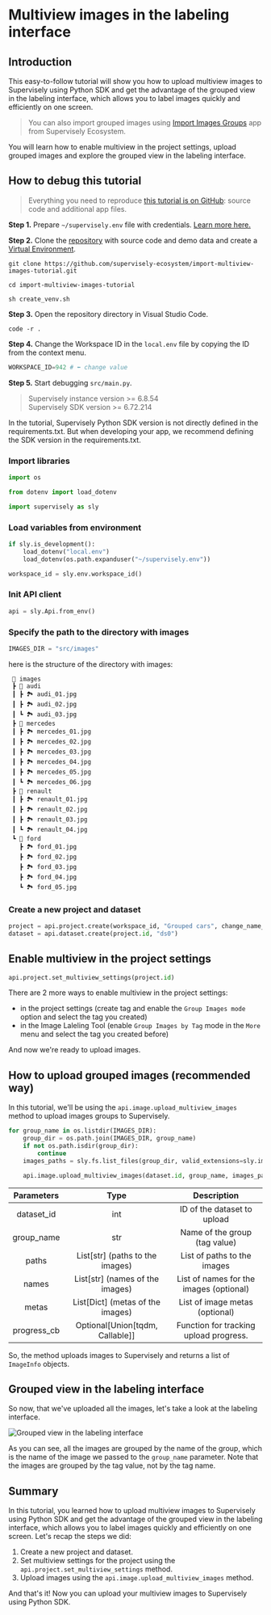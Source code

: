 # Multiview images in the labeling interface

## Introduction

This easy-to-follow tutorial will show you how to upload multiview images to Supervisely using Python SDK and get the advantage of the grouped view in the labeling interface, which allows you to label images quickly and efficiently on one screen.

> You can also import grouped images using [Import Images Groups](https://ecosystem.supervisely.com/apps/import-images-groups) app from Supervisely Ecosystem.

You will learn how to enable multiview in the project settings, upload grouped images and explore the grouped view in the labeling interface.

## How to debug this tutorial

> Everything you need to reproduce [this tutorial is on GitHub](https://github.com/supervisely-ecosystem/import-multiview-images-tutorial): source code and additional app files.

**Step 1.** Prepare `~/supervisely.env` file with credentials. [Learn more here.](https://developer.supervisely.com/getting-started/basics-of-authentication)

**Step 2.** Clone the [repository](https://github.com/supervisely-ecosystem/import-multiview-images-tutorial) with source code and demo data and create a [Virtual Environment](https://docs.python.org/3/library/venv.html).

```
git clone https://github.com/supervisely-ecosystem/import-multiview-images-tutorial.git

cd import-multiview-images-tutorial

sh create_venv.sh
```

**Step 3.** Open the repository directory in Visual Studio Code.

```
code -r .
```

**Step 4.** Change the Workspace ID in the `local.env` file by copying the ID from the context menu.

```python
WORKSPACE_ID=942 # ⬅️ change value
```

**Step 5.** Start debugging `src/main.py`.

> Supervisely instance version >= 6.8.54\
> Supervisely SDK version >= 6.72.214

In the tutorial, Supervisely Python SDK version is not directly defined in the requirements.txt. But when developing your app, we recommend defining the SDK version in the requirements.txt.

### Import libraries

```python
import os

from dotenv import load_dotenv

import supervisely as sly
```

### Load variables from environment

```python
if sly.is_development():
    load_dotenv("local.env")
    load_dotenv(os.path.expanduser("~/supervisely.env"))

workspace_id = sly.env.workspace_id()
```

### Init API client

```python
api = sly.Api.from_env()
```

### Specify the path to the directory with images

```python
IMAGES_DIR = "src/images"
```

here is the structure of the directory with images:

```text
 📂 images
 ┣ 📂 audi
 ┃ ┣ 🏞️ audi_01.jpg
 ┃ ┣ 🏞️ audi_02.jpg
 ┃ ┗ 🏞️ audi_03.jpg
 ┣ 📂 mercedes
 ┃ ┣ 🏞️ mercedes_01.jpg
 ┃ ┣ 🏞️ mercedes_02.jpg
 ┃ ┣ 🏞️ mercedes_03.jpg
 ┃ ┣ 🏞️ mercedes_04.jpg
 ┃ ┣ 🏞️ mercedes_05.jpg
 ┃ ┗ 🏞️ mercedes_06.jpg
 ┣ 📂 renault
 ┃ ┣ 🏞️ renault_01.jpg
 ┃ ┣ 🏞️ renault_02.jpg
 ┃ ┣ 🏞️ renault_03.jpg
 ┃ ┗ 🏞️ renault_04.jpg
 ┗ 📂 ford
   ┣ 🏞️ ford_01.jpg
   ┣ 🏞️ ford_02.jpg
   ┣ 🏞️ ford_03.jpg
   ┣ 🏞️ ford_04.jpg
   ┗ 🏞️ ford_05.jpg
```

### Create a new project and dataset

```python
project = api.project.create(workspace_id, "Grouped cars", change_name_if_conflict=True)
dataset = api.dataset.create(project.id, "ds0")
```

## Enable multiview in the project settings

```python
api.project.set_multiview_settings(project.id)
```

There are 2 more ways to enable multiview in the project settings:

- in the project settings (create tag and enable the `Group Images mode` option and select the tag you created)
- in the Image Laleling Tool (enable `Group Images by Tag` mode in the `More` menu and select the tag you created before)

And now we're ready to upload images.

## How to upload grouped images (recommended way)

In this tutorial, we'll be using the `api.image.upload_multiview_images` method to upload images groups to Supervisely.

```python
for group_name in os.listdir(IMAGES_DIR):
    group_dir = os.path.join(IMAGES_DIR, group_name)
    if not os.path.isdir(group_dir):
        continue
    images_paths = sly.fs.list_files(group_dir, valid_extensions=sly.image.SUPPORTED_IMG_EXTS)

    api.image.upload_multiview_images(dataset.id, group_name, images_paths)
```

| Parameters  |                Type                 |               Description               |
| :---------: | :---------------------------------: | :-------------------------------------: |
| dataset_id  |                 int                 |       ID of the dataset to upload       |
| group_name  |                 str                 |      Name of the group (tag value)      |
|    paths    |  List\[str\] (paths to the images)  |       List of paths to the images       |
|    names    |  List\[str\] (names of the images)  | List of names for the images (optional) |
|    metas    | List\[Dict\] (metas of the images)  |     List of image metas (optional)      |
| progress_cb | Optional\[Union\[tqdm, Callable\]\] | Function for tracking upload progress.  |

So, the method uploads images to Supervisely and returns a list of `ImageInfo` objects.

## Grouped view in the labeling interface

So now, that we've uploaded all the images, let's take a look at the labeling interface.

![Grouped view in the labeling interface](https://github.com/supervisely-ecosystem/import-multiview-images-tutorial/assets/79905215/772d1ca4-763f-4c77-bbd8-422d8e50f9ad)

As you can see, all the images are grouped by the name of the group, which is the name of the image we passed to the `group_name` parameter.
Note that the images are grouped by the tag value, not by the tag name.

## Summary

In this tutorial, you learned how to upload multiview images to Supervisely using Python SDK and get the advantage of the grouped view in the labeling interface, which allows you to label images quickly and efficiently on one screen. Let's recap the steps we did:

1. Create a new project and dataset.
2. Set multiview settings for the project using the `api.project.set_multiview_settings` method.
3. Upload images using the `api.image.upload_multiview_images` method.

And that's it! Now you can upload your multiview images to Supervisely using Python SDK.
